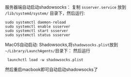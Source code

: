 服务器端自动启动shadowsocks：
复制 `ssserver.service` 放到 `/lib/systemd/system/` 目录下，然后运行:

    sudo systemctl daemon-reload
    sudo systemctl enable ssserver
    sudo systemctl start ssserver
    sudo systemctl status ssserver

 MacOS自动启动:
 Shadowsocks,将`shadowsocks.plist`放到`~/Library/LaunchAgents/`目录下： 然后运行

     launchctl load -w shadowsocks.plist
     
  然后重启macbook即可自动启动shadowsocks了

